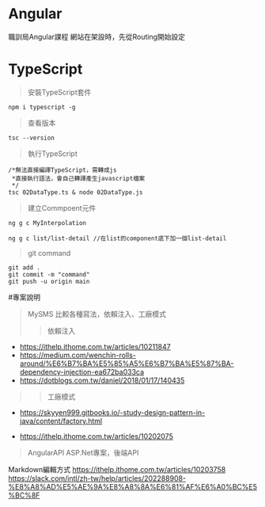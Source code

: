 # Angular
職訓局Angular課程
網站在架設時，先從Routing開始設定

# TypeScript
>安裝TypeScript套件
```command
npm i typescript -g
```

>查看版本
```command
tsc --version 
```

>執行TypeScript
```command
/*無法直接編譯TypeScript，需轉成js
 *直接執行語法，會自己轉譯產生javascript檔案
 */
tsc 02DataType.ts & node 02DataType.js   
```

>建立Commpoent元件
```command
ng g c MyInterpolation

ng g c list/list-detail //在list的component底下加一個list-detail
```

>git command
```
git add .
git commit -m "command"
git push -u origin main
```

#專案說明
>MySMS
比較各種寫法，依賴注入、工廠模式
>>依賴注入
* https://ithelp.ithome.com.tw/articles/10211847
* https://medium.com/wenchin-rolls-around/%E6%B7%BA%E5%85%A5%E6%B7%BA%E5%87%BA-dependency-injection-ea672ba033ca
* https://dotblogs.com.tw/daniel/2018/01/17/140435

>>工廠模式
* https://skyyen999.gitbooks.io/-study-design-pattern-in-java/content/factory.html

* https://ithelp.ithome.com.tw/articles/10202075

>AngularAPI
ASP.Net專案，後端API


Markdown編輯方式
https://ithelp.ithome.com.tw/articles/10203758
https://slack.com/intl/zh-tw/help/articles/202288908-%E8%A8%AD%E5%AE%9A%E8%A8%8A%E6%81%AF%E6%A0%BC%E5%BC%8F
